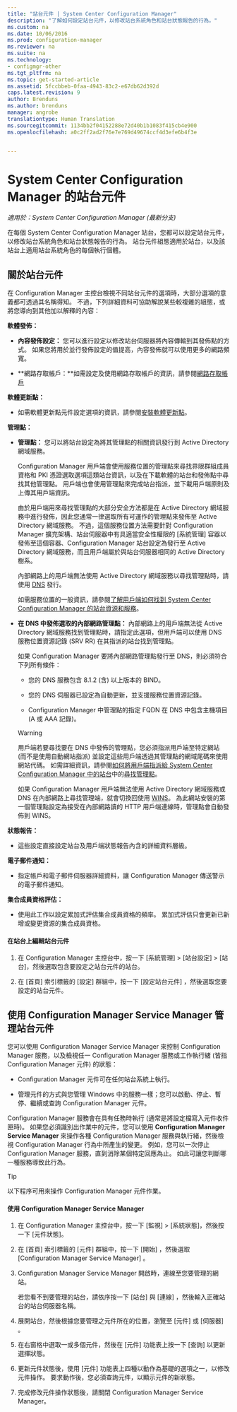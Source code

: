 ```yaml
---
title: "站台元件 | System Center Configuration Manager"
description: "了解如何設定站台元件，以修改站台系統角色和站台狀態報告的行為。"
ms.custom: na
ms.date: 10/06/2016
ms.prod: configuration-manager
ms.reviewer: na
ms.suite: na
ms.technology:
- configmgr-other
ms.tgt_pltfrm: na
ms.topic: get-started-article
ms.assetid: 5fccbbeb-0faa-4943-83c2-e67db62d392d
caps.latest.revision: 9
author: Brenduns
ms.author: brenduns
manager: angrobe
translationtype: Human Translation
ms.sourcegitcommit: 1134bb2f04152288e72d40b1b1083f415cb4e900
ms.openlocfilehash: a0c2ff2ad2f76e7e769d49674ccf4d3efe6b4f3e


---
```

# <a name="site-components-for-system-center-configuration-manager"></a>System Center Configuration Manager 的站台元件

*適用於：System Center Configuration Manager (最新分支)*

在每個 System Center Configuration Manager 站台，您都可以設定站台元件，以修改站台系統角色和站台狀態報告的行為。 站台元件組態適用於站台，以及該站台上適用站台系統角色的每個執行個體。  

## <a name="about-site-components"></a>關於站台元件  
 在 Configuration Manager 主控台檢視不同站台元件的選項時，大部分選項的意義都可透過其名稱得知。 不過，下列詳細資料可協助解說某些較複雜的組態，或將您導向到其他加以解釋的內容：  

**軟體發佈：**  

-   **內容發佈設定：**  您可以進行設定以修改站台伺服器將內容傳輸到其發佈點的方式。 如果您將用於並行發佈設定的值提高，內容發佈就可以使用更多的網路頻寬。  

-   **網路存取帳戶：**如需設定及使用網路存取帳戶的資訊，請參閱[網路存取帳戶](../../../../core/plan-design/hierarchy/manage-accounts-to-access-content.md#bkmk_NAA)  

**軟體更新點：**  

-   如需軟體更新點元件設定選項的資訊，請參閱[安裝軟體更新點](../../../../sum/get-started/install-a-software-update-point.md)。  

**管理點：**  

-   **管理點：** 您可以將站台設定為將其管理點的相關資訊發行到 Active Directory 網域服務。  

     Configuration Manager 用戶端會使用服務位置的管理點來尋找界限群組成員資格和 PKI 憑證選取選項這類站台資訊，以及在下載軟體的站台和發佈點中尋找其他管理點。 用戶端也會使用管理點來完成站台指派，並下載用戶端原則及上傳其用戶端資訊。  

     由於用戶端用來尋找管理點的大部分安全方法都是在 Active Directory 網域服務中進行發佈，因此您通常一律選取所有可運作的管理點來發佈至 Active Directory 網域服務。 不過，這個服務位置方法需要針對 Configuration Manager 擴充架構、站台伺服器中有具適當安全性權限的 [系統管理] 容器以發佈至這個容器、Configuration Manager 站台設定為發行至 Active Directory 網域服務，而且用戶端屬於與站台伺服器相同的 Active Directory 樹系。  

     內部網路上的用戶端無法使用 Active Directory 網域服務以尋找管理點時，請使用 [DNS](../../../../core/plan-design/hierarchy/understand-how-clients-find-site-resources-and-services.md#bkmk_dns) 發行。  

     如需服務位置的一般資訊，請參閱[了解用戶端如何找到 System Center Configuration Manager 的站台資源和服務](../../../../core/plan-design/hierarchy/understand-how-clients-find-site-resources-and-services.md)。  

-   **在 DNS 中發佈選取的內部網路管理點：** 內部網路上的用戶端無法從 Active Directory 網域服務找到管理點時，請指定此選項，但用戶端可以使用 DNS 服務位置資源記錄 (SRV RR) 在其指派的站台找到管理點。  

    如果 Configuration Manager 要將內部網路管理點發行至 DNS，則必須符合下列所有條件：  

    -   您的 DNS 服務包含 8.1.2 (含) 以上版本的 BIND。  

    -   您的 DNS 伺服器已設定為自動更新，並支援服務位置資源記錄。  

    -   Configuration Manager 中管理點的指定 FQDN 在 DNS 中包含主機項目 (A 或 AAA 記錄)。  

    > [!WARNING]  
    >  用戶端若要尋找要在 DNS 中發佈的管理點，您必須指派用戶端至特定網站 (而不是使用自動網站指派) 並設定這些用戶端透過其管理點的網域尾碼來使用網站代碼。 如需詳細資訊，請參閱[如何將用戶端指派給 System Center Configuration Manager 中的站台](../../../../core/clients/deploy/assign-clients-to-a-site.md)中的[尋找管理點](../../../../core/clients/deploy/assign-clients-to-a-site.md#BKMK_LocatingMPs)。  

     如果 Configuration Manager 用戶端無法使用 Active Directory 網域服務或 DNS 在內部網路上尋找管理端，就會切換回使用 [WINS](../../../../core/plan-design/hierarchy/understand-how-clients-find-site-resources-and-services.md#bkmk_wins)。 為此網站安裝的第一個管理點設定為接受在內部網路讀的 HTTP 用戶端連線時，管理點會自動發佈到 WINS。  

**狀態報告：**  

-   這些設定直接設定站台及用戶端狀態報告內含的詳細資料層級。  

**電子郵件通知：**  

-   指定帳戶和電子郵件伺服器詳細資料，讓 Configuration Manager 傳送警示的電子郵件通知。  

**集合成員資格評估：**  

-   使用此工作以設定累加式評估集合成員資格的頻率。 累加式評估只會更新已新增或變更資源的集合成員資格。  

#### <a name="to-edit-the-site-components-at-a-site"></a>在站台上編輯站台元件  

1.  在 Configuration Manager 主控台中，按一下 [系統管理] > [站台設定] > [站台]，然後選取包含要設定之站台元件的站台。  

2.  在 [首頁]  索引標籤的 [設定]  群組中，按一下 [設定站台元件]  ，然後選取您要設定的站台元件。  

##  <a name="a-namebkmkservicemgra-use-the-configuration-manager-service-manager-to-manage-site-components"></a><a name="BKMK_ServiceMgr"></a> 使用 Configuration Manager Service Manager 管理站台元件  
您可以使用 Configuration Manager Service Manager 來控制 Configuration Manager 服務，以及檢視任一 Configuration Manager 服務或工作執行緒 (皆指 Configuration Manager 元件) 的狀態：  

-   Configuration Manager 元件可在任何站台系統上執行。  

-   管理元件的方式與您管理 Windows 中的服務一樣；您可以啟動、停止、暫停、繼續或查詢 Configuration Manager 元件。  

Configuration Manager 服務會在具有任務時執行 (通常是將設定檔寫入元件收件匣時)。 如果您必須識別出作業中的元件，您可以使用 **Configuration Manager Service Manager** 來操作各種 Configuration Manager 服務與執行緒，然後檢視 Configuration Manager 行為中所產生的變更。 例如，您可以一次停止 Configuration Manager 服務，直到消除某個特定回應為止。 如此可讓您判斷哪一種服務導致此行為。  

> [!TIP]  
>  以下程序可用來操作 Configuration Manager 元件作業。  

#### <a name="to-use-the-configuration-manager-service-manager"></a>使用 Configuration Manager Service Manager  

1.  在 Configuration Manager 主控台中，按一下 [監視] >  [系統狀態]，然後按一下 [元件狀態]。  

2.  在 [首頁]  索引標籤的 [元件]  群組中，按一下 [開始] ，然後選取 [Configuration Manager Service Manager] 。  

3.  Configuration Manager Service Manager 開啟時，連線至您要管理的網站。  

     若您看不到要管理的站台，請依序按一下 [站台] 與 [連線] ，然後輸入正確站台的站台伺服器名稱。  

4.  展開站台，然後根據您要管理之元件所在的位置，瀏覽至 [元件]  或 [伺服器]  。  

5.  在右窗格中選取一或多個元件，然後在 [元件]  功能表上按一下 [查詢]  以更新選擇狀態。  

6.  更新元件狀態後，使用 [元件]  功能表上四種以動作為基礎的選項之一，以修改元件操作。 要求動作後，您必須查詢元件，以顯示元件的新狀態。  

7.  完成修改元件操作狀態後，請關閉 Configuration Manager Service Manager。  



<!--HONumber=Nov16_HO1-->



